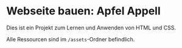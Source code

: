 # Webseite bauen: Apfel Appell

Dies ist ein Projekt zum Lernen und Anwenden von HTML und CSS.

Alle Ressourcen sind im `/assets`-Ordner befindlich.